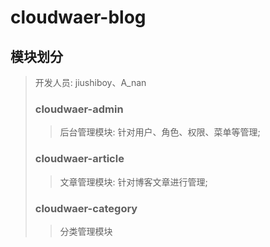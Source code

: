 # cloudwaer-blog


## 模块划分
> 开发人员: jiushiboy、A_nan
> ### cloudwaer-admin 
> > 后台管理模块: 针对用户、角色、权限、菜单等管理;
> ### cloudwaer-article
> > 文章管理模块: 针对博客文章进行管理;
> ### cloudwaer-category
> > 分类管理模块